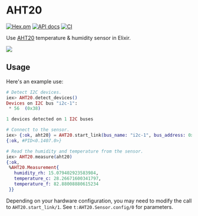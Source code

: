# AHT20

[![Hex.pm](https://img.shields.io/hexpm/v/aht20.svg)](https://hex.pm/packages/aht20)
[![API docs](https://img.shields.io/hexpm/v/aht20.svg?label=docs)](https://hexdocs.pm/aht20)
[![CI](https://github.com/mnishiguchi/AHT20/workflows/CI/badge.svg)](https://github.com/mnishiguchi/AHT20/actions)

Use [AHT20](http://www.aosong.com/en/products-32.html) temperature & humidity sensor in Elixir.

[![](https://user-images.githubusercontent.com/7563926/107892310-44c78700-6ef2-11eb-996c-0a7580d0ed1d.jpg)](https://www.google.com/search?q=aht20+sensor&tbm=isch)

## Usage

Here's an example use:

```elixir
# Detect I2C devices.
iex> AHT20.detect_devices()
Devices on I2C bus "i2c-1":
 * 56  (0x38)

1 devices detected on 1 I2C buses

# Connect to the sensor.
iex> {:ok, aht20} = AHT20.start_link(bus_name: "i2c-1", bus_address: 0x38)
{:ok, #PID<0.1407.0>}

# Read the humidity and temperature from the sensor.
iex> AHT20.measure(aht20)
{:ok,
 %AHT20.Measurement{
   humidity_rh: 15.079402923583984,
   temperature_c: 28.26671600341797,
   temperature_f: 82.88008880615234
 }}
```

Depending on your hardware configuration, you may need to modify the call to
`AHT20.start_link/1`. See `t:AHT20.Sensor.config/0` for parameters.

